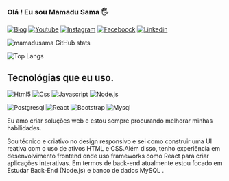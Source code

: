 ### Olá !  Eu sou Mamadu Sama 🖐

[![Blog](https://img.shields.io/badge/Maintained%3F-yes-green.svg)](https//novatecolution.pt/blog/)
[![Youtube](https://img.shields.io/badge/YouTube-FF0000?style=for-the-badge&logo=youtube&logoColor=white)](https://www.youtube.com/@novatecsdev) 
[![Instagram](https://img.shields.io/badge/Instagram-E4405F?style=for-the-badge&logo=instagram&logoColor=white)](https://www.instagram.com/mamadusama/) 
[![Faceboock](https://img.shields.io/badge/Facebook-1877F2?style=for-the-badge&logo=facebook&logoColor=white)](https://www.facebook.com/mamadu.sama.161) 
[![Linkedin](https://img.shields.io/badge/LinkedIn-0077B5?style=for-the-badge&logo=linkedin&logoColor=white)](https://www.facebook.com/mamadu.sama.161)

![mamadusama GitHub stats](https://github-readme-stats.vercel.app/api?username=mamadusama&show_icons=true&theme=radical)

![Top Langs](https://github-readme-stats.vercel.app/api/top-langs/?username=mamadusama&langs_count=8)

## Tecnológias que eu uso. 

![Html5](https://img.shields.io/badge/HTML5-E34F26?style=for-the-badge&logo=html5&logoColor=white)
![Css](https://img.shields.io/badge/CSS3-1572B6?style=for-the-badge&logo=css3&logoColor=white)
![Javascript](https://img.shields.io/badge/JavaScript-F7DF1E?style=for-the-badge&logo=javascript&logoColor=black)
![Node.js](https://img.shields.io/badge/Node.js-43853D?style=for-the-badge&logo=node.js&logoColor=white)

![Postgresql](https://img.shields.io/badge/PostgreSQL-316192?style=for-the-badge&logo=postgresql&logoColor=white)
![React](https://img.shields.io/badge/React-20232A?style=for-the-badge&logo=react&logoColor=61DAFB)
![Bootstrap](https://img.shields.io/badge/Bootstrap-563D7C?style=for-the-badge&logo=bootstrap&logoColor=white)
![Mysql](https://img.shields.io/badge/MySQL-00000F?style=for-the-badge&logo=mysql&logoColor=white)


Eu amo criar soluções web e estou sempre procurando melhorar minhas habilidades. 

Sou técnico e criativo no design responsivo e sei como construir uma UI reativa
com o uso de ativos HTML e CSS.Além disso, tenho experiência em desenvolvimento
frontend onde uso frameworks como   React para criar aplicações interativas. 
Em termos de back-end atualmente estou   focado em Estudar Back-End (Node.js) e banco de dados MySQL . 


   






